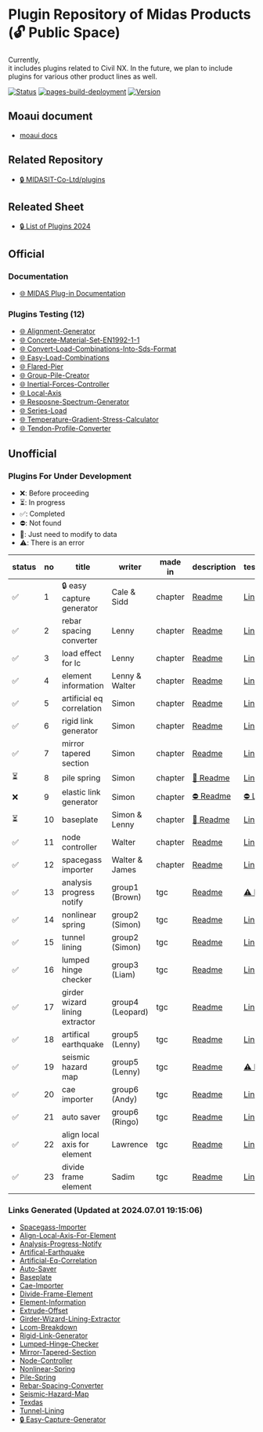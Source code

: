 # Plugin Repository of Midas Products (🔓 Public Space)
Currently,  
it includes plugins related to Civil NX. In the future, we plan to include plugins for various other product lines as well.

[![Status](https://img.shields.io/badge/status-active-brightgreen)](https://github.com/midasit-dev/plugins)
[![pages-build-deployment](https://github.com/midasit-dev/plugintest/actions/workflows/pages/pages-build-deployment/badge.svg?branch=main)](https://github.com/midasit-dev/plugintest/actions/workflows/pages/pages-build-deployment)
[![Version](https://img.shields.io/badge/version-1.0.0-blue)](https://github.com/midasit-dev/plugins)

## Moaui document
- [moaui docs](https://dev--6556d17f924e868b000ddaf5.chromatic.com/)

## Related Repository
- [🔒 MIDASIT-Co-Ltd/plugins](https://github.com/MIDASIT-Co-Ltd/plugins)

## Releated Sheet
- [🔒 List of Plugins 2024](https://midasinfra-my.sharepoint.com/:x:/g/personal/kh1012_midasit_com/Ed9FhcqA7AFBnLYfn7LX1k0B_Gm43YXmQEQZrP5nsEvIZA?e=PbccWH)

## Official
### Documentation
- [🌐 MIDAS Plug-in Documentation](https://midas-support.atlassian.net/wiki/spaces/MAW/pages/215711752/MIDAS+Plug-in+over+the+MIDAS+API)

### Plugins Testing (12)
- [🌐 Alignment-Generator](https://midasit-dev.github.io/plugins/alignment-generator)
- [🌐 Concrete-Material-Set-EN1992-1-1](https://midasit-dev.github.io/plugins/concrete-material-set-en1992-1-1)
- [🌐 Convert-Load-Combinations-Into-Sds-Format](https://midasit-dev.github.io/plugins/convert-load-combinations-into-sds-format)
- [🌐 Easy-Load-Combinations](https://midasit-dev.github.io/plugins/easy-load-combinations)
- [🌐 Flared-Pier](https://midasit-dev.github.io/plugins/flared-pier)
- [🌐 Group-Pile-Creator](https://midasit-dev.github.io/plugins/group-pile-creator)
- [🌐 Inertial-Forces-Controller](https://midasit-dev.github.io/plugins/inertial-forces-controller)
- [🌐 Local-Axis](https://midasit-dev.github.io/plugins/local-axis)
- [🌐 Resposne-Spectrum-Generator](https://midasit-dev.github.io/plugins/resposne-spectrum-generator)
- [🌐 Series-Load](https://midasit-dev.github.io/plugins/series-load)
- [🌐 Temperature-Gradient-Stress-Calculator](https://midasit-dev.github.io/plugins/temperature-gradient-stress-calculator)
- [🌐 Tendon-Profile-Converter](https://midasit-dev.github.io/plugins/tendon-profile-converter)

## Unofficial
### Plugins For Under Development
- ❌: Before proceeding
- ⏳: In progress
- ✅: Completed
- ⛔: Not found
- 🚧: Just need to modify to data
- ⚠️: There is an error

| status | no | title                              | writer             | made in   | description                                                                                          | testing                                                         |
|--------|----|------------------------------------|--------------------|-----------|------------------------------------------------------------------------------------------------------|-----------------------------------------------------------------|
|     ✅ | 1  | 🔒 easy capture generator          | Cale & Sidd        | chapter   | [Readme](https://github.com/MIDASIT-Co-Ltd/plugins/blob/main/projects/easy-capture-generator-moaui/public/readme.md) | [Link](https://midasit-dev.github.io/plugins/easy-capture-generator) |
|     ✅ | 2  | rebar spacing converter            | Lenny              | chapter   | [Readme](https://github.com/midasit-dev/plugins/blob/main/projects/rebar-spacing-converter/public/readme.md) | [Link](https://midasit-dev.github.io/plugins/rebar-spacing-converter) |
|     ✅ | 3  | load effect for lc                 | Lenny              | chapter   | [Readme](https://github.com/midasit-dev/plugins/blob/main/projects/load-effect-for-lc/public/readme.md) | [Link](https://midasit-dev.github.io/plugins/load-effect-for-lc) |
|     ✅ | 4  | element information                | Lenny & Walter     | chapter   | [Readme](https://github.com/midasit-dev/plugins/blob/main/projects/element-information/public/readme.md) | [Link](https://midasit-dev.github.io/plugins/element-information) |
|     ✅ | 5  | artificial eq correlation          | Simon              | chapter   | [Readme](https://github.com/midasit-dev/plugins/blob/main/projects/artificial-eq-correlation/public/readme.md) | [Link](https://midasit-dev.github.io/plugins/artificial-eq-correlation) |
|     ✅ | 6  | rigid link generator               | Simon              | chapter   | [Readme](https://github.com/midasit-dev/plugins/blob/main/projects/rigid-link-generator/public/readme.md) | [Link](https://midasit-dev.github.io/plugins/rigid-link-generator) |
|     ✅ | 7  | mirror tapered section             | Simon              | chapter   | [Readme](https://github.com/midasit-dev/plugins/blob/main/projects/mirror-tapered-section/public/readme.md) | [Link](https://midasit-dev.github.io/plugins/mirror-tapered-section) |
|     ⏳ | 8  | pile spring						             | Simon              | chapter   | [🚧 Readme](https://github.com/midasit-dev/plugins/blob/main/projects/pile-spring/public/readme.md) | [Link](https://midasit-dev.github.io/plugins/pile-spring) |
|     ❌ | 9  | elastic link generator             | Simon              | chapter   | [⛔ Readme](https://github.com/midasit-dev/plugins/blob/main/projects/elastic-link-generator/public/readme.md) | [⛔ Link](https://midasit-dev.github.io/plugins/elastic-link-generator) |
|     ⏳ | 10 | baseplate                          | Simon & Lenny      | chapter   | [🚧 Readme](https://github.com/midasit-dev/plugins/blob/main/projects/baseplate/public/readme.md) | [Link](https://midasit-dev.github.io/plugins/baseplate) |
|     ✅ | 11 | node controller                    | Walter             | chapter   | [Readme](https://github.com/midasit-dev/plugins/blob/main/projects/node-controller/public/readme.md) | [Link](https://midasit-dev.github.io/plugins/node-controller) |
|     ✅ | 12 | spacegass importer                 | Walter & James     | chapter   | [Readme](https://github.com/midasit-dev/plugins/blob/main/projects/spacegass-importer/public/readme.md) | [Link](https://midasit-dev.github.io/plugins/spacegass-importer) |
|     ✅ | 13 | analysis progress notify           | group1 (Brown)     | tgc       | [Readme](https://github.com/midasit-dev/plugins/blob/main/projects/analysis-progress-notify/public/readme.md) | [⚠️ Link](https://midasit-dev.github.io/plugins/analysis-progress-notify) |
|     ✅ | 14 | nonlinear spring             			 | group2 (Simon)     | tgc       | [Readme](https://github.com/midasit-dev/plugins/blob/main/projects/nonlinear-spring/public/readme.md) | [Link](https://midasit-dev.github.io/plugins/nonlinear-spring) |
|     ✅ | 15 | tunnel lining 										 | group2 (Simon) 		 | tgc       | [Readme](https://github.com/midasit-dev/plugins/blob/main/projects/tunnel-lining/public/readme.md) | [Link](https://midasit-dev.github.io/plugins/tunnel-lining) |
|     ✅ | 16 | lumped hinge checker               | group3 (Liam)      | tgc       | [Readme](https://github.com/midasit-dev/plugins/blob/main/projects/lumped-hinge-checker/public/readme.md) | [Link](https://midasit-dev.github.io/plugins/lumped-hinge-checker) |
|     ✅ | 17 | girder wizard lining extractor     | group4 (Leopard)   | tgc       | [Readme](https://github.com/midasit-dev/plugins/blob/main/projects/girder-wizard-lining-extractor/public/readme.md) | [Link](https://midasit-dev.github.io/plugins/girder-wizard-lining-extractor) |
|     ✅ | 18 | artifical earthquake               | group5 (Lenny)     | tgc       | [Readme](https://github.com/midasit-dev/plugins/blob/main/projects/artifical-earthquake/public/readme.md) | [Link](https://midasit-dev.github.io/plugins/artifical-earthquake) |
|     ✅ | 19 | seismic hazard map                 | group5 (Lenny)     | tgc       | [Readme](https://github.com/midasit-dev/plugins/blob/main/projects/seismic-hazard-map/public/readme.md) | [⚠️ Link](https://midasit-dev.github.io/plugins/seismic-hazard-map) |
|     ✅ | 20 | cae importer                       | group6 (Andy)      | tgc       | [Readme](https://github.com/midasit-dev/plugins/blob/main/projects/cae-importer/public/readme.md) | [Link](https://midasit-dev.github.io/plugins/cae-importer) |
|     ✅ | 21 | auto saver                         | group6 (Ringo)     | tgc       | [Readme](https://github.com/midasit-dev/plugins/blob/main/projects/auto-saver/public/readme.md) | [Link](https://midasit-dev.github.io/plugins/auto-saver) |
|     ✅ | 22 | align local axis for element       | Lawrence           | tgc       | [Readme](https://github.com/midasit-dev/plugins/blob/main/projects/align-local-axis-for-element/public/readme.md) | [Link](https://midasit-dev.github.io/plugins/align-local-axis-for-element) |
|     ✅ | 23 | divide frame element               | Sadim              | tgc       | [Readme](https://github.com/midasit-dev/plugins/blob/main/projects/divide-frame-element/public/readme.md) | [Link](https://midasit-dev.github.io/plugins/divide-frame-element) |

### Links Generated (Updated at 2024.07.01 19:15:06)
- [Spacegass-Importer](https://midasit-dev.github.io/plugins/spacegass-importer)
- [Align-Local-Axis-For-Element](https://midasit-dev.github.io/plugins/align-local-axis-for-element)
- [Analysis-Progress-Notify](https://midasit-dev.github.io/plugins/analysis-progress-notify)
- [Artifical-Earthquake](https://midasit-dev.github.io/plugins/artifical-earthquake)
- [Artificial-Eq-Correlation](https://midasit-dev.github.io/plugins/artificial-eq-correlation)
- [Auto-Saver](https://midasit-dev.github.io/plugins/auto-saver)
- [Baseplate](https://midasit-dev.github.io/plugins/baseplate)
- [Cae-Importer](https://midasit-dev.github.io/plugins/cae-importer)
- [Divide-Frame-Element](https://midasit-dev.github.io/plugins/divide-frame-element)
- [Element-Information](https://midasit-dev.github.io/plugins/element-information)
- [Extrude-Offset](https://midasit-dev.github.io/plugins/extrude-offset)
- [Girder-Wizard-Lining-Extractor](https://midasit-dev.github.io/plugins/girder-wizard-lining-extractor)
- [Lcom-Breakdown](https://midasit-dev.github.io/plugins/lcom-breakdown)
- [Rigid-Link-Generator](https://midasit-dev.github.io/plugins/rigid-link-generator)
- [Lumped-Hinge-Checker](https://midasit-dev.github.io/plugins/lumped-hinge-checker)
- [Mirror-Tapered-Section](https://midasit-dev.github.io/plugins/mirror-tapered-section)
- [Node-Controller](https://midasit-dev.github.io/plugins/node-controller)
- [Nonlinear-Spring](https://midasit-dev.github.io/plugins/nonlinear-spring)
- [Pile-Spring](https://midasit-dev.github.io/plugins/pile-spring)
- [Rebar-Spacing-Converter](https://midasit-dev.github.io/plugins/rebar-spacing-converter)
- [Seismic-Hazard-Map](https://midasit-dev.github.io/plugins/seismic-hazard-map)
- [Texdas](https://midasit-dev.github.io/plugins/texdas)
- [Tunnel-Lining](https://midasit-dev.github.io/plugins/tunnel-lining)
- [🔒 Easy-Capture-Generator](https://midasit-dev.github.io/plugins/easy-capture-generator)
